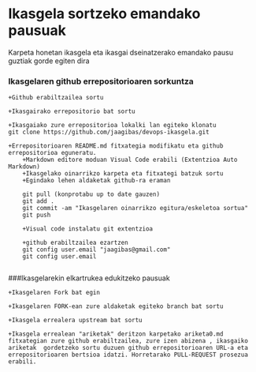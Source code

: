 # Ikasgela sortzeko emandako pausuak

Karpeta honetan ikasgela eta ikasgai dseinatzerako emandako pausu guztiak gorde egiten dira

### Ikasgelaren github errepositorioaren sorkuntza

```
+Github erabiltzailea sortu

+Ikasgairako errepositorio bat sortu

+Ikasgaiako zure errepositorioa lokalki lan egiteko klonatu
git clone https://github.com/jaagibas/devops-ikasgela.git

+Errepositorioaren README.md fitxategia modifikatu eta github errepositorioa eguneratu.
    +Markdown editore moduan Visual Code erabili (Extentzioa Auto Markdown)
    +Ikasgelako oinarrikzo karpeta eta fitxategi batzuk sortu
    +Egindako lehen aldaketak github-ra eraman
    
    git pull (konprotabu up to date gauzen)
    git add . 
    git commit -am "Ikasgelaren oinarrikzo egitura/eskeletoa sortua"
    git push

    +Visual code instalatu git extentzioa

    +github erabiltzailea ezartzen
    git config user.email "jaagibas@gmail.com"
    git config user.email


```



###Ikasgelarekin elkartrukea edukitzeko pausuak
```
+Ikasgelaren Fork bat egin

+Ikasgelaren FORK-ean zure aldaketak egiteko branch bat sortu

+Ikasgela errealera upstream bat sortu

+Ikasgela errealean "ariketak" deritzon karpetako ariketa0.md fitxategian zure github erabiltzailea, zure izen abizena , ikasgaiko ariketak  gordetzeko sortu duzuen github errepositorioaren URL-a eta errepositorioaren bertsioa idatzi. Horretarako PULL-REQUEST prosezua erabili.
```